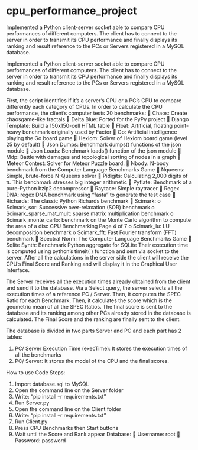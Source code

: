 # cpu_performance_project
Implemented a Python client-server socket able to compare CPU performances of different computers. The client has to connect to the server in order to transmit its CPU performance and finally displays its ranking and result reference to the PCs or Servers registered in a MySQL database.

Implemented a Python client-server socket able to compare CPU
performances of different computers. The client has to connect to the server in order
to transmit its CPU performance and finally displays its ranking and result reference
to the PCs or Servers registered in a MySQL database.

First, the script identifies if it’s a server’s CPU or a PC’s CPU to compare
differently each category of CPUs.
In order to calculate the CPU performance, the client’s computer tests 20
benchmarks:
 Chaos: Create chaosgame-like fractals
 Delta Blue: Ported for the PyPy project
 Django Template: Build a 150x150-cell HTML table
 Float: Artificial, floating point-heavy benchmark originally used by Factor
 Go: Artificial intelligence playing the Go board game
 Hexiom: Solver of Hexiom board game (level 25 by default)
 Json Dumps: Benchmark dumps() functions of the json module
 Json Loads: Benchmark loads() function of the json module
 Mdp: Battle with damages and topological sorting of nodes in a graph
 Meteor Contest: Solver for Meteor Puzzle board.
 Nbody: N-body benchmark from the Computer Language Benchmarks Game
 Nqueens: Simple, brute-force N-Queens solver
 Pidigits: Calculating 2,000 digits of π. This benchmark stresses big integer
arithmetic
 Pyflate: Benchmark of a pure-Python bzip2 decompressor
 Raytace: Simple raytracer
 Regex DNA: regex DNA benchmark using “fasta” to generate the test case
 Richards: The classic Python Richards benchmark
 Scimark:
o Scimark_sor: Successive over-relaxation (SOR) benchmark
o Scimark_sparse_mat_mult: sparse matrix multiplication benchmark
o Scimark_monte_carlo: benchmark on the Monte Carlo algorithm to
compute the area of a disc
CPU Benchmarking
Page 4 of 7
o Scimark_lu: LU decomposition benchmark
o Scimark_fft: Fast Fourier transform (FFT) benchmark
 Spectral Norm: The Computer Language Benchmarks Game
 Sqlite Synth: Benchmark Python aggregate for SQLite
Their execution time is computed using python’s timeit( ) function and sent via
socket to the server.
After all the calculations in the server side the client will receive the CPU’s Final
Score and Ranking and will display it in the Graphical User Interface.

The Server receives all the execution times already obtained from the client
and send it to the database.
Via a Select query, the server selects all the execution times of a reference PC /
Server.
Then, it computes the SPEC Ratio for each Benchmark.
Then, it calculates the score which is the geometric mean of all the SPEC Ratios.
The final score is sent to the database and its ranking among other PCs already
stored in the database is calculated. The Final Score and the ranking are finally sent
to the client.

The database is divided in two parts Server and
PC and each part has 2 tables:
1. PC/ Server Execution Time (execTime): It stores the execution times of all the
benchmarks
2. PC/ Server: It stores the model of the CPU and the final scores.

How to use Code
Steps:
1. Import database.sql to MySQL
2. Open the command line on the Server folder
3. Write: “pip install –r requirements.txt”
4. Run Server.py
5. Open the command line on the Client folder
6. Write: “pip install –r requirements.txt”
7. Run Client.py
8. Press CPU Benchmarks then Start buttons
9. Wait until the Score and Rank appear
Database:
 Username: root
 Password: password

